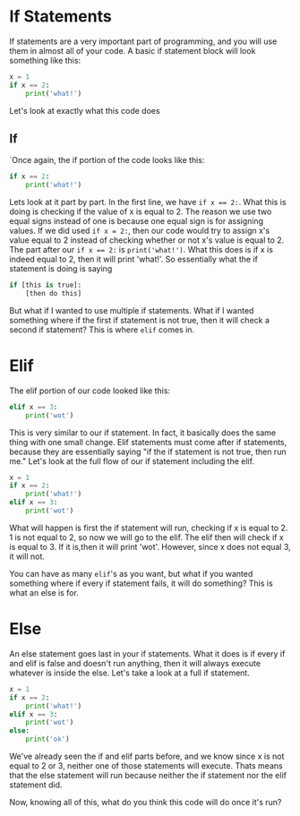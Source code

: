 # If Statements

If statements are a very important part of programming, and you will use them in almost all of your code. A basic if statement block will look something like this:

```python
x = 1
if x == 2:
    print('what!')
```

Let's look at exactly what this code does

## If

`Once again, the if portion of the code looks like this:

```python
if x == 2:
    print('what!')
```

Lets look at it part by part. In the first line, we have `if x == 2:`. What this is doing is checking if the value of x is equal to 2. The reason we use two equal signs instead of one is because one equal sign is for assigning values. If we did used `if x = 2:`, then our code would try to assign x's value equal to 2 instead of checking whether or not x's value is equal to 2.
The part after our `if x == 2:` is `print('what!')`. What this does is if x is indeed equal to 2, then it will print 'what!'. 
So essentially what the if statement is doing is saying 

```python
if [this is true]:
    [then do this]
```

But what if I wanted to use multiple if statements. What if I wanted something where if the first if statement is not true, then it will check a second if statement? This is where `elif` comes in.
# Elif

The elif portion of our code looked like this:

```python
elif x == 3:
    print('wot')
``` 

This is very similar to our if statement. In fact, it basically does the same thing with one small change. Elif statements must come after if statements, because they are essentially saying "if the if statement is not true, then run me." Let's look at the full flow of our if statement including the elif.

```python
x = 1
if x == 2:
    print('what!')
elif x == 3:
    print('wot')
```

What will happen is first the if statement will run, checking if x is equal to 2. 1 is not equal to 2, so now we will go to the elif. The elif then will check if x is equal to 3. If it is,then it will print 'wot'. However, since x does not equal 3, it will not.

You can have as many `elif`'s as you want, but what if you wanted something where if every if statement fails, it will do something? This is what an else is for.

# Else

An else statement goes last in your if statements. What it does is if every if and elif is false and doesn't run anything, then it will always execute whatever is inside the else. Let's take a look at a full if statement.

```python
x = 1
if x == 2:
    print('what!')
elif x == 3:
    print('wot')
else:
    print('ok')
```

We've already seen the if and elif parts before, and we know since x is not equal to 2 or 3, neither one of those statements will execute. Thats means that the else statement will run because neither the if statement nor the elif statement did. 

Now, knowing all of this, what do you think this code will do once it's run?  

